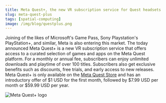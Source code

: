```yaml
---
title: Meta Quest+, the new VR subscription service for Quest headsets
slug: meta-quest-plus
tags: [spatial-computing]
image: /img/blog/questplus.png
---
```


Joining of the likes of Microsoft's Game Pass, Sony Playstation's PlayStation+, and similar, Meta is also entering this market. <!--truncate-->The today announced Meta Quest+ is a new VR subscription service that offers access to a curated selection of games and apps on the Meta Quest platform. For a monthly or annual fee, subscribers can enjoy unlimited downloads and playtime of over 100 titles. Subscribers also get exclusive benefits such as discounts, free trials, and early access to new releases. Meta Quest+ is only available on the [Meta Quest Store](https://www.oculus.com/experiences/quest/meta-quest-plus/) and has an introductory offer of $1 USD for the first month, followed by $7.99 USD per month or $59.99 USD per year.

![Meta Quest+ logo](/img/blog/questplus.png)